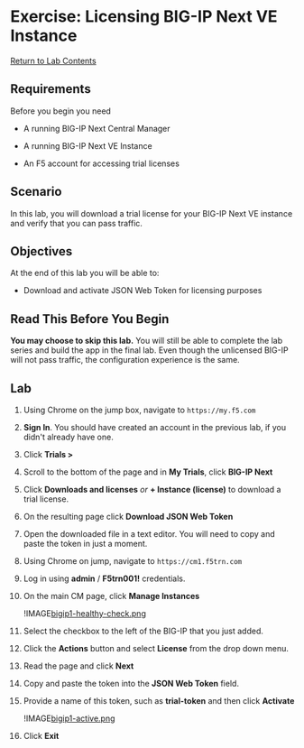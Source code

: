 # Exercise: Licensing BIG-IP Next VE Instance

[Return to Lab Contents](#lab-contents)

## Requirements

Before you begin you need

- A running BIG-IP Next Central Manager

- A running BIG-IP Next VE Instance 

- An F5 account for accessing trial licenses

## Scenario

In this lab, you will download a trial license for your BIG-IP Next VE instance and verify that you can pass traffic.

## Objectives

At the end of this lab you will be able to:

- Download and activate JSON Web Token for licensing purposes

## Read This Before You Begin

**You may choose to skip this lab.**  You will still be able to complete the lab series and build the app in the final lab.  Even though the unlicensed BIG-IP will not pass traffic, the configuration experience is the same.

## Lab

1. Using Chrome on the jump box, navigate to `https://my.f5.com`

1. **Sign In**.  You should have created an account in the previous lab, if you didn't already have one.

1. Click **Trials >**

1. Scroll to the bottom of the page and in **My Trials**, click **BIG-IP Next**

1. Click **Downloads and licenses** *or* **+ Instance (license)** to download a trial license.

1. On the resulting page click **Download JSON Web Token**

1. Open the downloaded file in a text editor.  You will need to copy and paste the token in just a moment.

1. Using Chrome on jump, navigate to `https://cm1.f5trn.com`

1. Log in using **admin** / **F5trn001!** credentials.

1. On the main CM page, click **Manage Instances** 

    !IMAGE[bigip1-healthy-check.png](https://raw.githubusercontent.com/learnf5/BIP200-LABS/main/images/bigip1-healthy-check.png)

1. Select the checkbox to the left of the BIG-IP that you just added.

1. Click the **Actions** button and select **License** from the drop down menu.

1. Read the page and click **Next**

1. Copy and paste the token into the **JSON Web Token** field.

1. Provide a name of this token, such as **trial-token** and then click **Activate**

    !IMAGE[bigip1-active.png](https://raw.githubusercontent.com/learnf5/BIP200-LABS/main/images/bigip1-active.png)

1. Click **Exit**
